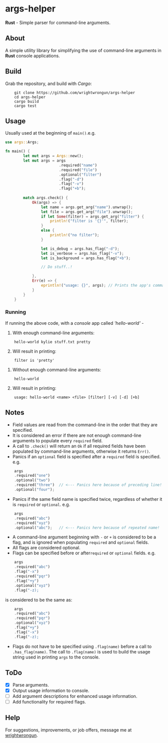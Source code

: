 # args-helper
**Rust** - Simple parser for command-line arguments.

## About
A simple utility library for simplifying the use of command-line arguments in **Rust** console applications.

## Build
Grab the repository, and build with *Cargo*:
```
    git clone https://github.com/wrightwrongun/args-helper
    cd args-helper
    cargo build
    cargo test
```

## Usage
Usually used at the beginning of `main()`.e.g.
```rust
use args::Args;

fn main() {
        let mut args = Args::new();
        let mut args = args
                        .required("name")
                        .required("file")
                        .optional("filter")
                        .flag("-d")
                        .flag("-v")
                        .flag("+b");
        
        match args.check() {
            Ok(args) => {
                let name = args.get_arg("name").unwrap();
                let file = args.get_arg("file").unwrap();
                if let Some(filter) = args.get_arg("filter") {
                    println!("filter is '{}'", filter);
                }
                else {
                    println!("no filter");
                }

                let is_debug = args.has_flag("-d");
                let is_verbose = args.has_flag("-v");
                let is_background = args.has_flag("+b");

                // Do stuff..!

            },
            Err(e) => {
                eprintln!("usage: {}", args); // Prints the app's command-line.
            }
        }
    }
```

### Running
If running the above code, with a *console* app called *'hello-world'* -
1. With enough command-line arguments:
```
    hello-world kylie stuff.txt pretty
```
2. Will result in printing:
```
    filter is 'pretty'
```
1. Without enough command-line arguments:
```
    hello-world
```
2. Will result in printing:
```
    usage: hello-world <name> <file> [filter] [-v] [-d] [+b]
```

## Notes
- Field values are read from the command-line in the order that they are specified.
- It is considered an error if there are not enough command-line arguments to populate every `required` field.
- A call to `.check()` will return an  `Ok` if all required fields have been populated by command-line arguments, otherwise it returns  `Err()`. 
- Panics if an `optional` field is specified after a `required` field is specified. e.g.
```rust
    args
    .required("one")
    .optional("two")
    .required("three")  // <--- Panics here because of preceding line!
    .optional("four");
```
- Panics if the same field name is specified twice, regardless of whether it is `required` or `optional`. e.g.
```rust
    args
    .required("abc")
    .required("xyz")
    .optional("abc");   // <--- Panics here because of repeated name!
```
- A command-line argument beginning with `-` or `+` is considered to be a flag, and is ignored when populating `required` and `optional` fields.
- All flags are considered optional.
- Flags can be specified before or after`required` or `optional` fields. e.g.
```rust
    args
    .required("abc")
    .flag("-x")
    .required("pqr")
    .flag("+y")
    .optional("xyz")
    .flag("-z);
```
is considered to be the same as:

```rust
    args
    .required("abc")
    .required("pqr")
    .optional("xyz")
    .flag("+y")
    .flag("-x")
    .flag("-z);
```
- Flags do not have to be specified using `.flag(name)` before a call to `.has_flag(name)`. The call to `.flag(name)` is used to build the usage string used in printing `args` to the console.

## ToDo
- [x] Parse arguments.
- [x] Output usage information to console.
- [ ] Add argument descriptions for enhanced usage information.
- [ ] Add functionality for required flags.

## Help
For suggestions, improvements, or job offers, message me at [wrightwrongun](https://github.com/wrightwrongun).